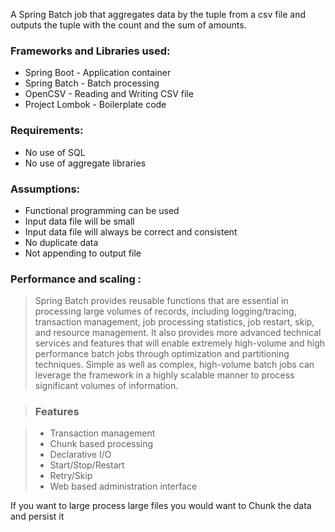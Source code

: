 
A Spring Batch job that aggregates data by the tuple from a csv file and outputs the tuple with the count and the sum of amounts.

### Frameworks and Libraries used:

- Spring Boot - Application container
- Spring Batch - Batch processing 
- OpenCSV - Reading and Writing CSV file
- Project Lombok - Boilerplate code

### Requirements:

- No use of SQL
- No use of aggregate libraries

### Assumptions:

- Functional programming can be used
- Input data file will be small
- Input data file will always be correct and consistent
- No duplicate data
- Not appending to output file

### Performance and scaling :

> Spring Batch provides reusable functions that are essential in processing large volumes of records, including logging/tracing,
> transaction management, job processing statistics, job restart, skip, and resource management. It also provides more advanced 
> technical services and features that will enable extremely high-volume and high performance batch jobs through optimization and 
> partitioning techniques. Simple as well as complex, high-volume batch jobs can leverage the framework in a highly scalable manner 
to process significant volumes of information.

> ### Features

> - Transaction management
> - Chunk based processing
> - Declarative I/O
> - Start/Stop/Restart
> - Retry/Skip
> - Web based administration interface

If you want to large process large files you would want to Chunk the data and persist it